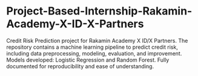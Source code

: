 # Project-Based-Internship-Rakamin-Academy-X-ID-X-Partners
Credit Risk Prediction project for Rakamin Academy X ID/X Partners. The repository contains a machine learning pipeline to predict credit risk, including data preprocessing, modeling, evaluation, and improvement. Models developed: Logistic Regression and Random Forest. Fully documented for reproducibility and ease of understanding.

